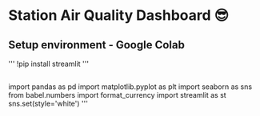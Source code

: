 # Station Air Quality Dashboard :sunglasses:
## Setup environment - Google Colab
'''
!pip install streamlit
'''
##
import pandas as pd
import matplotlib.pyplot as plt
import seaborn as sns
from babel.numbers import format_currency
import streamlit as st
sns.set(style='white')
'''
